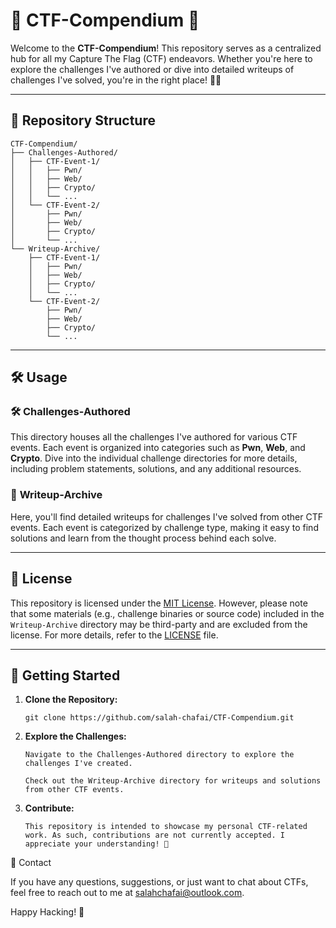 # 🚩 CTF-Compendium 🚩

Welcome to the **CTF-Compendium**! This repository serves as a centralized hub for all my Capture The Flag (CTF) endeavors. Whether you're here to explore the challenges I've authored or dive into detailed writeups of challenges I've solved, you're in the right place! 🕵️‍♂️

---
## 📂 Repository Structure
```
CTF-Compendium/
├── Challenges-Authored/
│   ├── CTF-Event-1/
│   │   ├── Pwn/
│   │   ├── Web/
│   │   ├── Crypto/
│   │   └── ...
│   └── CTF-Event-2/
│       ├── Pwn/
│       ├── Web/
│       ├── Crypto/
│       └── ...
└── Writeup-Archive/
    ├── CTF-Event-1/
    │   ├── Pwn/
    │   ├── Web/
    │   ├── Crypto/
    │   └── ...
    └── CTF-Event-2/
        ├── Pwn/
        ├── Web/
        ├── Crypto/
        └── ...
```
---

## 🛠️ Usage

### 🛠️ **Challenges-Authored**
This directory houses all the challenges I've authored for various CTF events. Each event is organized into categories such as **Pwn**, **Web**, and **Crypto**. Dive into the individual challenge directories for more details, including problem statements, solutions, and any additional resources.

### 📝 **Writeup-Archive**
Here, you'll find detailed writeups for challenges I've solved from other CTF events. Each event is categorized by challenge type, making it easy to find solutions and learn from the thought process behind each solve.

---

## 📜 License

This repository is licensed under the [MIT License](LICENSE). However, please note that some materials (e.g., challenge binaries or source code) included in the `Writeup-Archive` directory may be third-party and are excluded from the license. For more details, refer to the [LICENSE](LICENSE) file.

---


## 🚀 Getting Started

1. **Clone the Repository:**
   ```
   git clone https://github.com/salah-chafai/CTF-Compendium.git
   ```

2. **Explore the Challenges:**
   ```
   Navigate to the Challenges-Authored directory to explore the challenges I've created.
   ```
   ```
   Check out the Writeup-Archive directory for writeups and solutions from other CTF events.
   ```
3. **Contribute:**
   ```
   This repository is intended to showcase my personal CTF-related work. As such, contributions are not currently accepted. I appreciate your understanding! 🚫
   ```
   
📧 Contact

If you have any questions, suggestions, or just want to chat about CTFs, feel free to reach out to me at salahchafai@outlook.com.

Happy Hacking! 🚩

